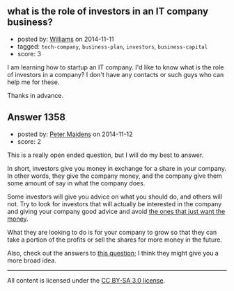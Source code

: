 ## what is the role of investors in an IT company business?

- posted by: [Williams](https://stackexchange.com/users/2268477/williams) on 2014-11-11
- tagged: `tech-company`, `business-plan`, `investors`, `business-capital`
- score: 3

<p>I am learning how to startup an IT company. I'd like to know what is the role of investors in a company? I don't have any contacts or such guys who can help me for these. </p>

<p>Thanks in advance.</p>



## Answer 1358

- posted by: [Peter Maidens](https://stackexchange.com/users/4637522/peter-maidens) on 2014-11-12
- score: 2

<p>This is a really open ended question, but I will do my best to answer.</p>

<p>In short, investors give you money in exchange for a share in your company. In other words, they give the company money, and the company give them some amount of say in what the company does.</p>

<p>Some investors will give you advice on what you should do, and others will not. Try to look for investors that will actually be interested in the company and giving your company good advice and avoid <a href="http://en.wikipedia.org/wiki/Kevin_O&#39;Leary" rel="nofollow noreferrer">the ones that just want the money</a>.</p>

<p>What they are looking to do is for your company to grow so that they can take a portion of the profits or sell the shares for more money in the future.</p>

<p>Also, check out the answers to <a href="https://startups.stackexchange.com/questions/1329/how-does-multiple5-investor-fundraising-process-work/">this question</a>; I think they might give you a more broad idea.</p>




---

All content is licensed under the [CC BY-SA 3.0 license](https://creativecommons.org/licenses/by-sa/3.0/).
